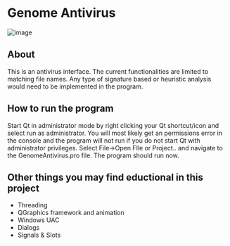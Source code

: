 # Genome Antivirus

![image](https://user-images.githubusercontent.com/22214754/63419840-5d68e680-c3ba-11e9-96c3-8e4f367513bc.png)  

## About  
This is an antivirus interface. The current functionalities are limited to matching file names. Any type of signature based or heuristic analysis would need to be implemented in the program.  
  
## How to run the program  
Start Qt in administrator mode by right clicking your Qt shortcut/icon and select run as administrator. You will most likely get an permissions error in the console and the program will not run if you do not start Qt with administrator privileges. Select File->Open FIle or Project.. and navigate to the GenomeAntivirus.pro file. The program should run now.

## Other things you may find eductional in this project      
* Threading    
* QGraphics framework and animation  
* Windows UAC  
* Dialogs  
* Signals & Slots  

